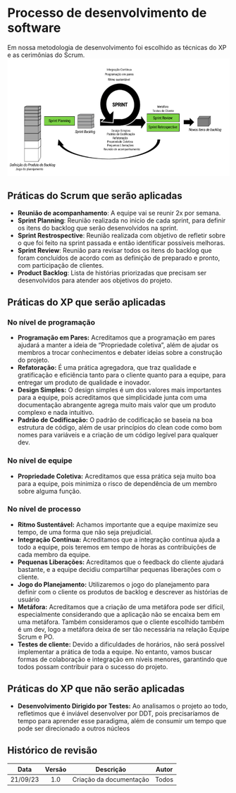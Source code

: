 # Processo de desenvolvimento de software
Em nossa metodologia de desenvolvimento foi escolhido as técnicas do XP e as cerimônias do Scrum.
![1](docs/../img/Metologia.png)

## Práticas do Scrum que serão aplicadas

- **Reunião de acompanhamento**: A equipe vai se reunir 2x por semana.
- **Sprint Planning**: Reunião realizada no inicio de cada sprint, para definir os itens do backlog que serão desenvolvidos na sprint.
- **Sprint Restrospective**: Reunião realizada com objetivo de refletir sobre o que foi feito na sprint passada e então  identificar possíveis melhoras.
- **Sprint Review**: Reunião para revisar todos os itens do backlog que foram concluídos de acordo com as definição de preparado e pronto, com participação de clientes.
- **Product Backlog**:  Lista de histórias priorizadas que precisam ser desenvolvidos para atender aos objetivos do projeto.

## Práticas do XP que serão aplicadas

### No nível de programação

- **Programação em Pares:** Acreditamos que a programação em pares ajudará a manter a ideia de “Propriedade coletiva”, além de ajudar os membros a trocar conhecimentos e debater ideias sobre a construção do projeto.
- **Refatoração:** É uma prática agregadora, que traz qualidade e gratificação e eficiência tanto para o cliente quanto para a equipe, para entregar um produto de qualidade e inovador.
- **Design Simples:** O design simples é um dos valores mais importantes para a equipe, pois acreditamos que simplicidade junta com uma documentação abrangente agrega muito mais valor que um produto complexo e nada intuitivo.
- **Padrão de Codificação:** O padrão de codificação se baseia na boa estrutura de código, além de usar princípios do clean code como bom nomes para variáveis e a criação de um código legível para qualquer dev.

### No nível de equipe

- **Propriedade Coletiva:** Acreditamos que essa prática seja muito boa para a equipe, pois minimiza o risco de dependência de um membro sobre alguma função.

### No nível de processo

- **Ritmo Sustentável:** Achamos importante que a equipe maximize seu tempo, de uma forma que não seja prejudicial.
- **Integração Contínua:** Acreditamos que a integração contínua ajuda a todo a equipe, pois teremos em tempo de horas as contribuições de cada membro da equipe.
- **Pequenas Liberações:** Acreditamos que o feedback do cliente ajudará bastante, e a equipe decidiu compartilhar pequenas liberações com o cliente.
- **Jogo do Planejamento:** Utilizaremos o jogo do planejamento para definir com o cliente os produtos de backlog e descrever as histórias de usuário
- **Metáfora:** Acreditamos que a criação de uma metáfora pode ser difícil, especialmente considerando que a aplicação não se encaixa bem em uma metáfora. Também consideramos que o cliente escolhido também é um dev, logo a metáfora deixa de ser tão necessária na relação Equipe Scrum e PO.
- **Testes de cliente:** Devido a dificuldades de horários, não será possível implementar a prática de toda a equipe. No entanto, vamos buscar formas de colaboração e integração em níveis menores, garantindo que todos possam contribuir para o sucesso do projeto.

## Práticas do XP que não serão aplicadas

- **Desenvolvimento Dirigido por Testes:** Ao analisamos o projeto ao todo, refletimos que é inviável desenvolver por DDT, pois precisaríamos de tempo para aprender esse paradigma, além de consumir um tempo que pode ser direcionado a outros núcleos

## Histórico de revisão

|   Data   | Versão | Descrição                                        | Autor           |
|:--------:| :----: | ------------------------------------------------ | --------------- |
| 21/09/23 |  1.0   | Criação da documentação                          | Todos           |